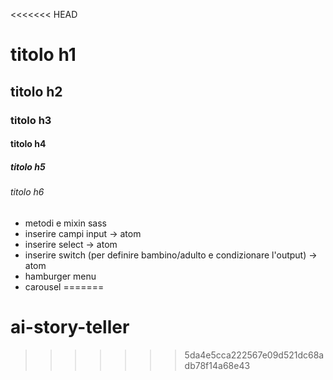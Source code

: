 <<<<<<< HEAD
# titolo h1

## titolo h2

### titolo h3

#### titolo h4

##### titolo h5

###### titolo h6

- metodi e mixin sass
- inserire campi input -> atom
- inserire select -> atom
- inserire switch (per definire bambino/adulto e condizionare l'output) -> atom
- hamburger menu
- carousel
=======
# ai-story-teller
>>>>>>> 5da4e5cca222567e09d521dc68adb78f14a68e43
